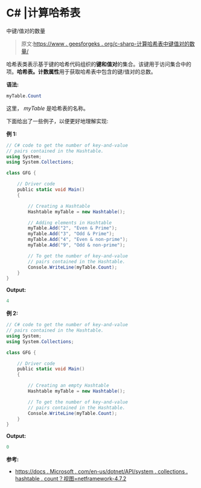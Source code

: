 # C# |计算哈希表

中键/值对的数量

> 原文:[https://www . geesforgeks . org/c-sharp-计算哈希表中键值对的数量/](https://www.geeksforgeeks.org/c-sharp-count-the-number-of-key-value-pairs-in-the-hashtable/)

哈希表类表示基于键的哈希代码组织的**键和值对**的集合。该键用于访问集合中的项。**哈希表。计数属性**用于获取哈希表中包含的键/值对的总数。

**语法:**

```cs
myTable.Count

```

这里， *myTable* 是哈希表的名称。

下面给出了一些例子，以便更好地理解实现:

**例 1:**

```cs
// C# code to get the number of key-and-value
// pairs contained in the Hashtable.
using System;
using System.Collections;

class GFG {

    // Driver code
    public static void Main()
    {

        // Creating a Hashtable
        Hashtable myTable = new Hashtable();

        // Adding elements in Hashtable
        myTable.Add("2", "Even & Prime");
        myTable.Add("3", "Odd & Prime");
        myTable.Add("4", "Even & non-prime");
        myTable.Add("9", "Odd & non-prime");

        // To get the number of key-and-value
        // pairs contained in the Hashtable.
        Console.WriteLine(myTable.Count);
    }
}
```

**Output:**

```cs
4

```

**例 2:**

```cs
// C# code to get the number of key-and-value
// pairs contained in the Hashtable.
using System;
using System.Collections;

class GFG {

    // Driver code
    public static void Main()
    {

        // Creating an empty Hashtable
        Hashtable myTable = new Hashtable();

        // To get the number of key-and-value
        // pairs contained in the Hashtable.
        Console.WriteLine(myTable.Count);
    }
}
```

**Output:**

```cs
0

```

**参考:**

*   [https://docs . Microsoft . com/en-us/dotnet/API/system . collections . hashtable . count？视图=netframework-4.7.2](https://docs.microsoft.com/en-us/dotnet/api/system.collections.hashtable.count?view=netframework-4.7.2)